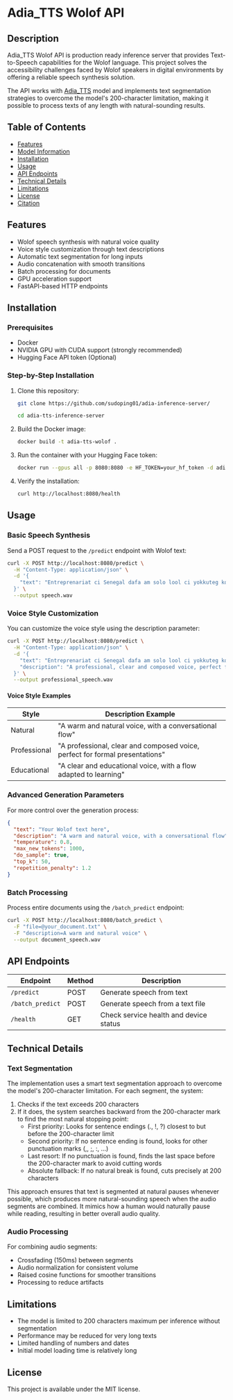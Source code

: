 # Adia_TTS Wolof API

## Description

Adia_TTS Wolof API is production ready inference server that provides Text-to-Speech capabilities for the Wolof language. This project solves the accessibility challenges faced by Wolof speakers in digital environments by offering a reliable speech synthesis solution.

The API works with [Adia_TTS](https://huggingface.co/CONCREE/Adia_TTS) model and implements text segmentation strategies to overcome the model's 200-character limitation, making it possible to process texts of any length with natural-sounding results.

## Table of Contents

- [Features](#features)
- [Model Information](#model-information)
- [Installation](#installation)
- [Usage](#usage)
- [API Endpoints](#api-endpoints)
- [Technical Details](#technical-details)
- [Limitations](#limitations)
- [License](#license)
- [Citation](#citation)

## Features

* Wolof speech synthesis with natural voice quality
* Voice style customization through text descriptions
* Automatic text segmentation for long inputs
* Audio concatenation with smooth transitions
* Batch processing for documents
* GPU acceleration support
* FastAPI-based HTTP endpoints


## Installation

### Prerequisites

* Docker
* NVIDIA GPU with CUDA support (strongly recommended)
* Hugging Face API token (Optional)

### Step-by-Step Installation

1. Clone this repository:
   ```bash
   git clone https://github.com/sudoping01/adia-inference-server/

   cd adia-tts-inference-server
   ```

2. Build the Docker image:
   ```bash
   docker build -t adia-tts-wolof .
   ```

3. Run the container with your Hugging Face token:
   ```bash
   docker run --gpus all -p 8080:8080 -e HF_TOKEN=your_hf_token -d adia-tts-wolof
   ```

4. Verify the installation:
   ```bash
   curl http://localhost:8080/health
   ```

## Usage

### Basic Speech Synthesis

Send a POST request to the `/predict` endpoint with Wolof text:

```bash
curl -X POST http://localhost:8080/predict \
  -H "Content-Type: application/json" \
  -d '{
    "text": "Entreprenariat ci Senegal dafa am solo lool ci yokkuteg koom-koom, di gëna yokk liggéey ak indi gis-gis yu bees ci dëkk bi."
  }' \
  --output speech.wav
```

### Voice Style Customization

You can customize the voice style using the description parameter:

```bash
curl -X POST http://localhost:8080/predict \
  -H "Content-Type: application/json" \
  -d '{
    "text": "Entreprenariat ci Senegal dafa am solo lool ci yokkuteg koom-koom.",
    "description": "A professional, clear and composed voice, perfect for formal presentations"
  }' \
  --output professional_speech.wav
```

#### Voice Style Examples

| Style | Description Example |
|-------|---------------------|
| Natural | "A warm and natural voice, with a conversational flow" |
| Professional | "A professional, clear and composed voice, perfect for formal presentations" |
| Educational | "A clear and educational voice, with a flow adapted to learning" |

### Advanced Generation Parameters

For more control over the generation process:

```json
{
  "text": "Your Wolof text here",
  "description": "A warm and natural voice, with a conversational flow",
  "temperature": 0.8,
  "max_new_tokens": 1000,
  "do_sample": true,
  "top_k": 50,
  "repetition_penalty": 1.2
}
```

### Batch Processing

Process entire documents using the `/batch_predict` endpoint:

```bash
curl -X POST http://localhost:8080/batch_predict \
  -F "file=@your_document.txt" \
  -F "description=A warm and natural voice" \
  --output document_speech.wav
```

## API Endpoints

| Endpoint | Method | Description |
|----------|--------|-------------|
| `/predict` | POST | Generate speech from text |
| `/batch_predict` | POST | Generate speech from a text file |
| `/health` | GET | Check service health and device status |

## Technical Details

### Text Segmentation

The implementation uses a smart text segmentation approach to overcome the model's 200-character limitation. For each segment, the system:

1. Checks if the text exceeds 200 characters
2. If it does, the system searches backward from the 200-character mark to find the most natural stopping point:
   * First priority: Looks for sentence endings (., !, ?) closest to but before the 200-character limit
   * Second priority: If no sentence ending is found, looks for other punctuation marks (,, ;, :, ...)
   * Last resort: If no punctuation is found, finds the last space before the 200-character mark to avoid cutting words
   * Absolute fallback: If no natural break is found, cuts precisely at 200 characters

This approach ensures that text is segmented at natural pauses whenever possible, which produces more natural-sounding speech when the audio segments are combined. It mimics how a human would naturally pause while reading, resulting in better overall audio quality.

### Audio Processing

For combining audio segments:

* Crossfading (150ms) between segments
* Audio normalization for consistent volume
* Raised cosine functions for smoother transitions
* Processing to reduce artifacts

## Limitations

* The model is limited to 200 characters maximum per inference without segmentation
* Performance may be reduced for very long texts
* Limited handling of numbers and dates
* Initial model loading time is relatively long

## License

This project is available under the MIT license.


